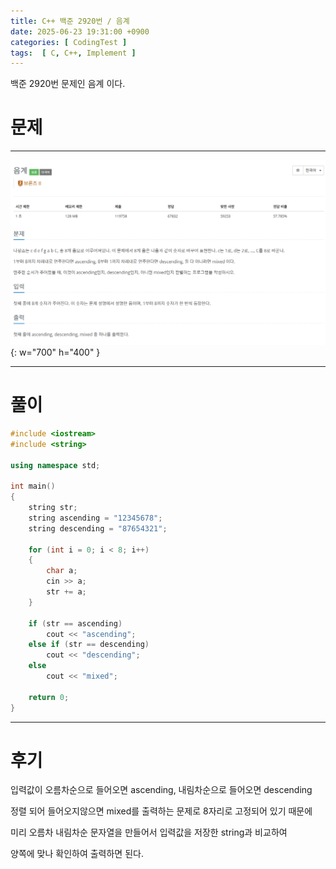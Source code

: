 ```yaml
---
title: C++ 백준 2920번 / 음계
date: 2025-06-23 19:31:00 +0900
categories: [ CodingTest ]  
tags:  [ C, C++, Implement ]
---
```


백준 2920번 문제인 음계 이다.

# 문제   
---------------------------------------

![Desktop View](/assets/img/음계.png){: w="700" h="400" }

---------------------------------------

# 풀이

```c++
#include <iostream>
#include <string>

using namespace std;

int main()
{
    string str;
    string ascending = "12345678";
    string descending = "87654321";
    
    for (int i = 0; i < 8; i++)
    {
        char a;
        cin >> a;
        str += a;
    }
    
    if (str == ascending)
        cout << "ascending";
    else if (str == descending)
        cout << "descending";
    else
        cout << "mixed";
    
    return 0;
}
```
---------------------------------------

# 후기

입력값이 오름차순으로 들어오면 ascending, 내림차순으로 들어오면 descending

정렬 되어 들어오지않으면 mixed를 출력하는 문제로 8자리로 고정되어 있기 때문에

미리 오름차 내림차순 문자열을 만들어서 입력값을 저장한 string과 비교하여

양쪽에 맞나 확인하여 출력하면 된다.
